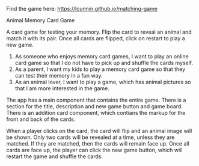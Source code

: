 Find the game here: https://lcunnin.github.io/matching-game

Animal Memory Card Game

A card game for testing your memory. Flip the card to reveal an animal and match it with its pair. Once all cards are flipped, click on restart to play a new game.

1. As someone who enjoys memory card games, I want to play an online card game so that I do not have to pick up and shuffle the cards myself.
2. As a parent, I want my kids to play a memory card game so that they can test their memory in a fun way.
3. As an animal lover, I want to play a game, which has animal pictures so that I am more interested in the game.

The app has a main component that contains the entire game. There is a section for the title, description and new game button and game board. There is an addition card component, which contians the markup for the front and back of the cards.

When a player clicks on the card, the card will flip and an animal image will be shown. Only two cards will be revealed at a time, unless they are matched. If they are matched, then the cards will remain face up. Once all cards are face up, the player can click the new game button, which will restart the game and shuffle the cards.
